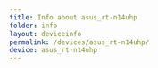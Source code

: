 ```yaml
---
title: Info about asus_rt-n14uhp
folder: info
layout: deviceinfo
permalink: /devices/asus_rt-n14uhp/
device: asus_rt-n14uhp
---
```

